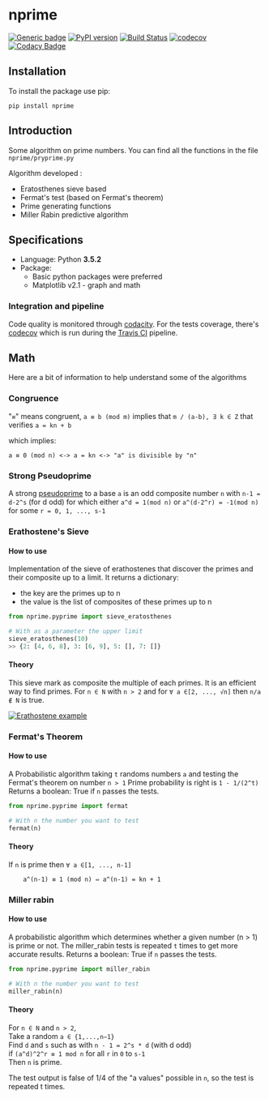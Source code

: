 # nprime 

 [![Generic badge](https://img.shields.io/badge/github-nprime-blue.svg)](https://github.com/sylhare/nprime) 
 [![PyPI version](https://badge.fury.io/py/nprime.svg)](https://badge.fury.io/py/nprime) 
 [![Build Status](https://travis-ci.org/sylhare/nprime.svg?branch=master)](https://travis-ci.org/sylhare/nprime) 
 [![codecov](https://codecov.io/gh/sylhare/nprime/branch/master/graph/badge.svg)](https://codecov.io/gh/sylhare/nprime) 
 [![Codacy Badge](https://api.codacy.com/project/badge/Grade/3f1889b9069645faa6ec38cb4b117b1d)](https://www.codacy.com/app/sylhare/nprime?utm_source=github.com&amp;utm_medium=referral&amp;utm_content=sylhare/nprime&amp;utm_campaign=Badge_Grade)

## Installation

To install the package use pip:

    pip install nprime


## Introduction

Some algorithm on prime numbers. You can find all the functions in the file `nprime/pryprime.py`

Algorithm developed : 

- Eratosthenes sieve based
- Fermat's test (based on Fermat's theorem)
- Prime generating functions
- Miller Rabin predictive algorithm

## Specifications

- Language: Python **3.5.2** 
- Package:
	- Basic python packages were preferred
	- Matplotlib v2.1 - graph and math

### Integration and pipeline

Code quality is monitored through [codacity](https://www.codacy.com/app/Sylhare/nprime/dashboard).
For the tests coverage, there's [codecov](https://codecov.io/gh/Sylhare/nprime) which is run during the [Travis CI](https://travis-ci.org/Sylhare/nprime) pipeline.

## Math

Here are a bit of information to help understand some of the algorithms

### Congruence

 "`≡`" means congruent, `a ≡ b (mod m)` implies that 
`m / (a-b), ∃ k ∈ Z` that verifies `a = kn + b`
   
 which implies:

    a ≡ 0 (mod n) <-> a = kn <-> "a" is divisible by "n" 
    
### Strong Pseudoprime

A strong [pseudoprime](http://mathworld.wolfram.com/StrongPseudoprime.html) to a base `a` is an odd composite number `n` 
with `n-1 = d·2^s` (for d odd) for which either `a^d = 1(mod n)` or `a^(d·2^r) = -1(mod n)` for some `r = 0, 1, ..., s-1` </br>
    
### Erathostene's Sieve

#### How to use

Implementation of the sieve of erathostenes that discover the primes and their composite up to a limit.
It returns a dictionary:
  - the key are the primes up to n
  - the value is the list of composites of these primes up to n

```python
from nprime.pyprime import sieve_eratosthenes

# With as a parameter the upper limit
sieve_eratosthenes(10)
>> {2: [4, 6, 8], 3: [6, 9], 5: [], 7: []}
```

#### Theory

This sieve mark as composite the multiple of each primes. It is an efficient way to find primes.
For `n ∈ N` with `n > 2` and for `∀ a ∈[2, ..., √n]` then `n/a ∉ N` is true.

[![Erathostene example](https://upload.wikimedia.org/wikipedia/commons/b/b9/Sieve_of_Eratosthenes_animation.gif)](https://en.wikipedia.org/wiki/Sieve_of_Eratosthenes)


### Fermat's Theorem

#### How to use

A Probabilistic algorithm taking `t` randoms numbers `a` and testing the Fermat's theorem on number `n > 1`
Prime probability is right is `1 - 1/(2^t)`
Returns a boolean: True if `n` passes the tests.

```python
from nprime.pyprime import fermat

# With n the number you want to test
fermat(n)
```

#### Theory

If `n` is prime then `∀ a ∈[1, ..., n-1]`

```
    a^(n-1) ≡ 1 (mod n) ⇔ a^(n-1) = kn + 1
```
   
### Miller rabin

#### How to use

A probabilistic algorithm which determines whether a given number (n > 1) is prime or not.
The miller_rabin tests is repeated `t` times to get more accurate results.
Returns a boolean: True if `n` passes the tests.

```python
from nprime.pyprime import miller_rabin

# With n the number you want to test
miller_rabin(n)
```

#### Theory
For `n ∈ N` and `n > 2`, </br>
Take a random `a ∈ {1,...,n−1}` </br>
Find `d` and `s` such as with `n - 1 = 2^s * d` (with d odd) </br>
if `(a^d)^2^r ≡ 1 mod n` for all `r` in `0` to `s-1` </br>
Then `n` is prime.

The test output is false of 1/4 of the "a values" possible in `n`, 
so the test is repeated t times.
